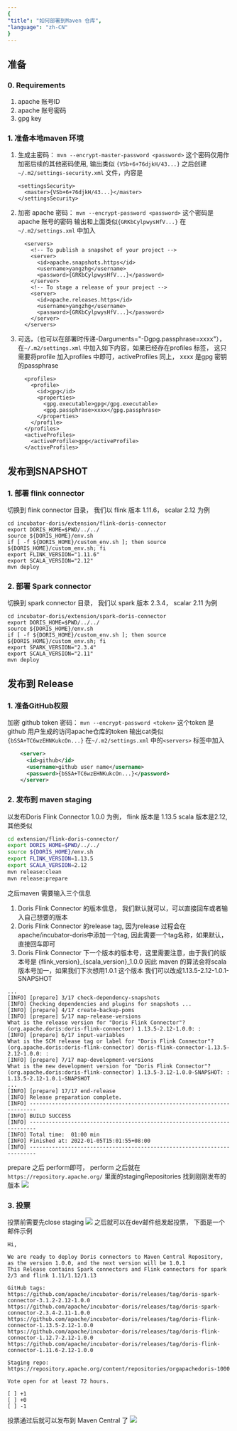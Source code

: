 ```yaml
---
{
"title": "如何部署到Maven 仓库",
"language": "zh-CN"
}
---
```


<!-- 
Licensed to the Apache Software Foundation (ASF) under one
or more contributor license agreements.  See the NOTICE file
distributed with this work for additional information
regarding copyright ownership.  The ASF licenses this file
to you under the Apache License, Version 2.0 (the
"License"); you may not use this file except in compliance
with the License.  You may obtain a copy of the License at

  http://www.apache.org/licenses/LICENSE-2.0

Unless required by applicable law or agreed to in writing,
software distributed under the License is distributed on an
"AS IS" BASIS, WITHOUT WARRANTIES OR CONDITIONS OF ANY
KIND, either express or implied.  See the License for the
specific language governing permissions and limitations
under the License.
-->

## 准备

### 0. Requirements

1. apache 账号ID
2. apache 账号密码
3. gpg key

### 1. 准备本地maven 环境

1. 生成主密码： `mvn --encrypt-master-password <password>`   这个密码仅用作加密后续的其他密码使用, 输出类似 `{VSb+6+76djkH/43...}` 之后创建 `~/.m2/settings-security.xml` 文件，内容是

   ```
   <settingsSecurity>
     <master>{VSb+6+76djkH/43...}</master>
   </settingsSecurity>
   ```

2. 加密 apache 密码： `mvn --encrypt-password <password>` 这个密码是apache 账号的密码 输出和上面类似`{GRKbCylpwysHfV...}` 在`~/.m2/settings.xml` 中加入

   ```
     <servers>
       <!-- To publish a snapshot of your project -->
       <server>
         <id>apache.snapshots.https</id>
         <username>yangzhg</username>
         <password>{GRKbCylpwysHfV...}</password>
       </server>
       <!-- To stage a release of your project -->
       <server>
         <id>apache.releases.https</id>
         <username>yangzhg</username>
         <password>{GRKbCylpwysHfV...}</password>
       </server>
     </servers>
   ```

3. 可选，（也可以在部署时传递-Darguments="-Dgpg.passphrase=xxxx"），在`~/.m2/settings.xml` 中加入如下内容，如果已经存在profiles 标签， 这只需要将profile  加入profiles 中即可，activeProfiles 同上， xxxx 是gpg 密钥的passphrase

   ```
     <profiles>
       <profile>
         <id>gpg</id>
         <properties>
           <gpg.executable>gpg</gpg.executable>
           <gpg.passphrase>xxxx</gpg.passphrase>
         </properties>
       </profile>
     </profiles>
     <activeProfiles>
       <activeProfile>gpg</activeProfile>
     </activeProfiles>
   ```
## 发布到SNAPSHOT
### 1. 部署 flink connector

切换到 flink connector 目录， 我们以 flink 版本 1.11.6， scalar 2.12 为例

   ```
   cd incubator-doris/extension/flink-doris-connector
   export DORIS_HOME=$PWD/../../
   source ${DORIS_HOME}/env.sh
   if [ -f ${DORIS_HOME}/custom_env.sh ]; then source ${DORIS_HOME}/custom_env.sh; fi
   export FLINK_VERSION="1.11.6"
   export SCALA_VERSION="2.12"
   mvn deploy
   ```



### 2. 部署 Spark connector

切换到 spark connector 目录， 我们以 spark 版本 2.3.4， scalar 2.11 为例

   ```
   cd incubator-doris/extension/spark-doris-connector
   export DORIS_HOME=$PWD/../../
   source ${DORIS_HOME}/env.sh
   if [ -f ${DORIS_HOME}/custom_env.sh ]; then source ${DORIS_HOME}/custom_env.sh; fi
   export SPARK_VERSION="2.3.4"
   export SCALA_VERSION="2.11"
   mvn deploy
   ```

## 发布到 Release

### 1. 准备GitHub权限
加密 github token 密码： `mvn --encrypt-password <token>` 这个token 是github 用户生成的访问apache仓库的token 输出cat类似`{bSSA+TC6wzEHNKukcOn...}` 在`~/.m2/settings.xml` 中的`<servers>` 标签中加入

```xml
    <server>
      <id>github</id>
      <username>github user name</username>
      <password>{bSSA+TC6wzEHNKukcOn...}</password>
    </server>
```

### 2. 发布到 maven staging
以发布Doris Flink Connector 1.0.0 为例， flink 版本是 1.13.5 scala 版本是2.12, 其他类似
```bash
cd extension/flink-doris-connector/
export DORIS_HOME=$PWD/../../
source ${DORIS_HOME}/env.sh
export FLINK_VERSION=1.13.5
export SCALA_VERSION=2.12
mvn release:clean
mvn release:prepare
```
之后maven 需要输入三个信息 
   1. Doris Flink Connector 的版本信息， 我们默认就可以，可以直接回车或者输入自己想要的版本
   2. Doris Flink Connector 的release tag, 因为release 过程会在apache/incubator-doris中添加一个tag, 因此需要一个tag名称，如果默认，直接回车即可
   3. Doris Flink Connector 下一个版本的版本号，这里需要注意，由于我们的版本号是 {flink_version}_{scala_version}_1.0.0 因此 maven 的算法会将scala 版本号加一，如果我们下次想用1.0.1 这个版本 我们可以改成1.13.5-2.12-1.0.1-SNAPSHOT
```
...
[INFO] [prepare] 3/17 check-dependency-snapshots
[INFO] Checking dependencies and plugins for snapshots ...
[INFO] [prepare] 4/17 create-backup-poms
[INFO] [prepare] 5/17 map-release-versions
What is the release version for "Doris Flink Connector"? (org.apache.doris:doris-flink-connector) 1.13.5-2.12-1.0.0: :
[INFO] [prepare] 6/17 input-variables
What is the SCM release tag or label for "Doris Flink Connector"? (org.apache.doris:doris-flink-connector) doris-flink-connector-1.13.5-2.12-1.0.0: :
[INFO] [prepare] 7/17 map-development-versions
What is the new development version for "Doris Flink Connector"? (org.apache.doris:doris-flink-connector) 1.13.5-3.12-1.0.0-SNAPSHOT: : 1.13.5-2.12-1.0.1-SNAPSHOT
...
[INFO] [prepare] 17/17 end-release
[INFO] Release preparation complete.
[INFO] ------------------------------------------------------------------------
[INFO] BUILD SUCCESS
[INFO] ------------------------------------------------------------------------
[INFO] Total time:  01:00 min
[INFO] Finished at: 2022-01-05T15:01:55+08:00
[INFO] ------------------------------------------------------------------------
```
prepare 之后 perform即可， perform 之后就在`https://repository.apache.org/` 里面的stagingRepositories 找到刚刚发布的版本
![](/images/staging_repo.png)

### 3. 投票
投票前需要先close staging
![](/images/close_staging.png)
之后就可以在dev邮件组发起投票， 下面是一个邮件示例
```
Hi,

We are ready to deploy Doris connectors to Maven Central Repository, as the version 1.0.0, and the next version will be 1.0.1
This Release contains Spark connectors and Flink connectors for spark 2/3 and flink 1.11/1.12/1.13

GitHub tags:
https://github.com/apache/incubator-doris/releases/tag/doris-spark-connector-3.1.2-2.12-1.0.0
https://github.com/apache/incubator-doris/releases/tag/doris-spark-connector-2.3.4-2.11-1.0.0
https://github.com/apache/incubator-doris/releases/tag/doris-flink-connector-1.13.5-2.12-1.0.0
https://github.com/apache/incubator-doris/releases/tag/doris-flink-connector-1.12.7-2.12-1.0.0
https://github.com/apache/incubator-doris/releases/tag/doris-flink-connector-1.11.6-2.12-1.0.0

Staging repo:
https://repository.apache.org/content/repositories/orgapachedoris-1000

Vote open for at least 72 hours.

[ ] +1
[ ] +0
[ ] -1
```

投票通过后就可以发布到 Maven Central 了
![](/images/release-stage.png)